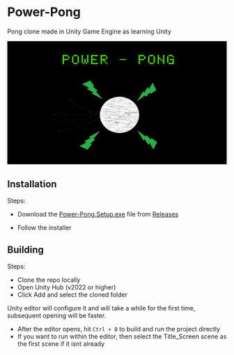 # Power-Pong
Pong clone made in Unity Game Engine as learning Unity

![Power-Pong Splash](<Assets/Images/Power Pong Splash.png>)

## Installation
Steps:
- Download the [Power-Pong.Setup.exe](https://github.com/WoodenNebula/Power-Pong/releases/download/v1.0/Power-Pong.Setup.exe) file from [Releases](https://github.com/WoodenNebula/Power-Pong/releases/latest)

- Follow the installer


## Building
Steps:
- Clone the repo locally
- Open Unity Hub (v2022 or higher)
- Click Add and select the cloned folder

Unity editor will configure it and will take a while for the first time, subsequent opening will be faster.

- After the editor opens, hit `Ctrl + B` to build and run the project directly
- If you want to run within the editor, then select the Title_Screen scene as the first scene if it isnt already
